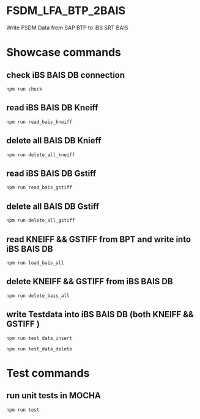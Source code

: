 # FSDM_LFA_BTP_2BAIS
Write FSDM Data from SAP BTP to iBS SRT BAIS

# Showcase  commands
## check iBS BAIS DB connection
```
npm run check
```
## read iBS BAIS DB Kneiff
```
npm run read_bais_kneiff
```
## delete all BAIS DB Knieff
```
npm run delete_all_kneiff
```
## read iBS BAIS DB Gstiff
```
npm run read_bais_gstiff
```
## delete all BAIS DB Gstiff
```
npm run delete_all_gstiff
```
## read KNEIFF && GSTIFF from BPT and write into iBS BAIS DB
```
npm run load_bais_all
```
## delete KNEIFF && GSTIFF from iBS BAIS DB
```
npm run delete_bais_all
```
## write Testdata into iBS BAIS DB (both KNEIFF && GSTIFF )
```
npm run test_data_insert
```
```
npm run test_data_delete
```
# Test commands
## run unit tests in MOCHA
```
npm run test
```




